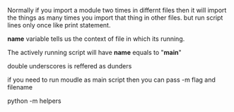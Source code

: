 Normally if you import a module two times in differnt files then it will import the things as many times you import that thing in other files. but  run script lines only once like print statement.


__name__ variable tells us the context of file in which its running. 

The actively running script will have __name__ equals to "__main__"

double underscores is reffered as dunders

if you need to run moudle as main script then you can pass -m flag and filename

python -m helpers

